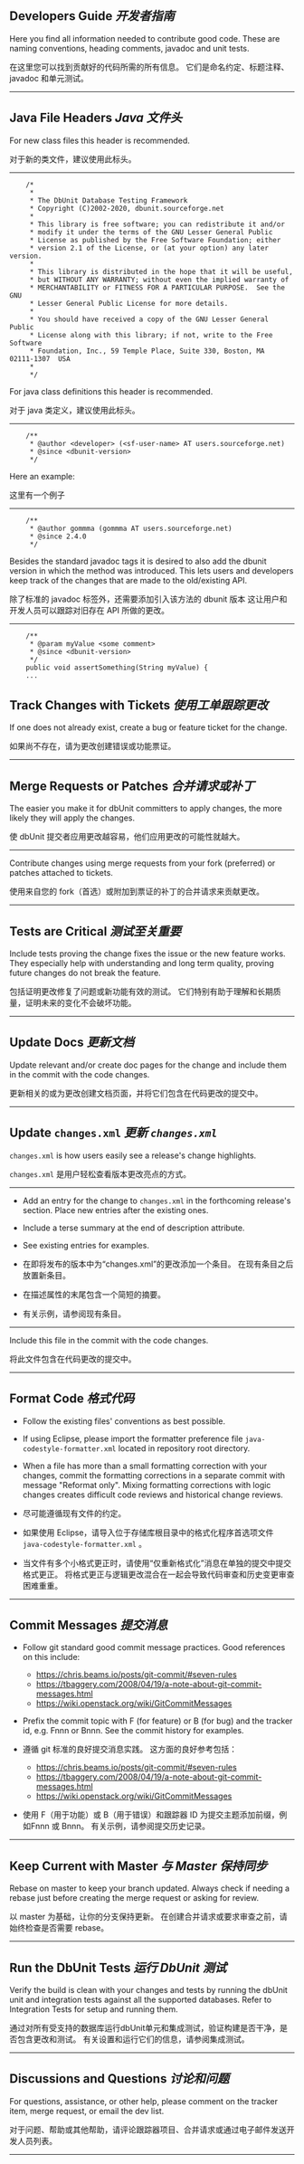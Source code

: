 ## Developers Guide _开发者指南_

Here you find all information needed to contribute good code. 
These are naming conventions, heading comments, javadoc and unit tests.


在这里您可以找到贡献好的代码所需的所有信息。
它们是命名约定、标题注释、javadoc 和单元测试。

---

## Java File Headers _Java 文件头_

For new class files this header is recommended.


对于新的类文件，建议使用此标头。

---

```text
    /*
     *
     * The DbUnit Database Testing Framework
     * Copyright (C)2002-2020, dbunit.sourceforge.net
     *
     * This library is free software; you can redistribute it and/or
     * modify it under the terms of the GNU Lesser General Public
     * License as published by the Free Software Foundation; either
     * version 2.1 of the License, or (at your option) any later version.
     *
     * This library is distributed in the hope that it will be useful,
     * but WITHOUT ANY WARRANTY; without even the implied warranty of
     * MERCHANTABILITY or FITNESS FOR A PARTICULAR PURPOSE.  See the GNU
     * Lesser General Public License for more details.
     *
     * You should have received a copy of the GNU Lesser General Public
     * License along with this library; if not, write to the Free Software
     * Foundation, Inc., 59 Temple Place, Suite 330, Boston, MA  02111-1307  USA
     *
     */
```

For java class definitions this header is recommended.


对于 java 类定义，建议使用此标头。

---

```text
    /**
     * @author <developer> (<sf-user-name> AT users.sourceforge.net)
     * @since <dbunit-version>
     */
```

Here an example:


这里有一个例子

---

```text
    /**
     * @author gommma (gommma AT users.sourceforge.net)
     * @since 2.4.0
     */
```

Besides the standard javadoc tags it is desired to also add the dbunit version in which the method was introduced. 
This lets users and developers keep track of the changes that are made to the old/existing API.


除了标准的 javadoc 标签外，还需要添加引入该方法的 dbunit 版本
这让用户和开发人员可以跟踪对旧存在 API 所做的更改。

---

```text
    /**
     * @param myValue <some comment>
     * @since <dbunit-version>
     */
    public void assertSomething(String myValue) {
    ...
```

## Track Changes with Tickets _使用工单跟踪更改_

If one does not already exist, create a bug or feature ticket for the change.


如果尚不存在，请为更改创建错误或功能票证。

---

## Merge Requests or Patches _合并请求或补丁_

The easier you make it for dbUnit committers to apply changes, the more likely they will apply the changes.


使 dbUnit 提交者应用更改越容易，他们应用更改的可能性就越大。

---

Contribute changes using merge requests from your fork (preferred) or patches attached to tickets.


使用来自您的 fork（首选）或附加到票证的补丁的合并请求来贡献更改。

---

## Tests are Critical _测试至关重要_

Include tests proving the change fixes the issue or the new feature works. 
They especially help with understanding and long term quality, proving future changes do not break the feature.


包括证明更改修复了问题或新功能有效的测试。
它们特别有助于理解和长期质量，证明未来的变化不会破坏功能。

---

## Update Docs _更新文档_

Update relevant and/or create doc pages for the change and include them in the commit with the code changes.


更新相关的或为更改创建文档页面，并将它们包含在代码更改的提交中。

---

## Update `changes.xml` _更新 `changes.xml`_

`changes.xml` is how users easily see a release's change highlights.


`changes.xml` 是用户轻松查看版本更改亮点的方式。

---

* Add an entry for the change to `changes.xml` in the forthcoming release's section. 
    Place new entries after the existing ones.
* Include a terse summary at the end of description attribute.
* See existing entries for examples.


* 在即将发布的版本中为“changes.xml”的更改添加一个条目。
    在现有条目之后放置新条目。
* 在描述属性的末尾包含一个简短的摘要。
* 有关示例，请参阅现有条目。

---

Include this file in the commit with the code changes.


将此文件包含在代码更改的提交中。

---

## Format Code _格式代码_

* Follow the existing files' conventions as best possible.
* If using Eclipse, please import the formatter preference file `java-codestyle-formatter.xml` located in repository root directory.
* When a file has more than a small formatting correction with your changes, commit the formatting corrections in a separate commit with message "Reformat only". 
    Mixing formatting corrections with logic changes creates difficult code reviews and historical change reviews.


* 尽可能遵循现有文件的约定。
* 如果使用 Eclipse，请导入位于存储库根目录中的格式化程序首选项文件 `java-codestyle-formatter.xml` 。
* 当文件有多个小格式更正时，请使用“仅重新格式化”消息在单独的提交中提交格式更正。
    将格式更正与逻辑更改混合在一起会导致代码审查和历史变更审查困难重重。

---

## Commit Messages _提交消息_

* Follow git standard good commit message practices. 
    Good references on this include:
    * https://chris.beams.io/posts/git-commit/#seven-rules
    * https://tbaggery.com/2008/04/19/a-note-about-git-commit-messages.html
    * https://wiki.openstack.org/wiki/GitCommitMessages
* Prefix the commit topic with F (for feature) or B (for bug) and the tracker id, e.g. Fnnn or Bnnn. 
    See the commit history for examples.


* 遵循 git 标准的良好提交消息实践。
  这方面的良好参考包括：
    * https://chris.beams.io/posts/git-commit/#seven-rules
    * https://tbaggery.com/2008/04/19/a-note-about-git-commit-messages.html
    * https://wiki.openstack.org/wiki/GitCommitMessages
* 使用 F（用于功能）或 B（用于错误）和跟踪器 ID 为提交主题添加前缀，例如Fnnn 或 Bnnn。
  有关示例，请参阅提交历史记录。

---

## Keep Current with Master _与 Master 保持同步_

Rebase on master to keep your branch updated. 
Always check if needing a rebase just before creating the merge request or asking for review.


以 master 为基础，让你的分支保持更新。
在创建合并请求或要求审查之前，请始终检查是否需要 rebase。

---

## Run the DbUnit Tests _运行 DbUnit 测试_

Verify the build is clean with your changes and tests by running the dbUnit unit and integration tests against all the supported databases. 
Refer to Integration Tests for setup and running them.


通过对所有受支持的数据库运行dbUnit单元和集成测试，验证构建是否干净，是否包含更改和测试。
有关设置和运行它们的信息，请参阅集成测试。

---

## Discussions and Questions _讨论和问题_

For questions, assistance, or other help, please comment on the tracker item, merge request, or email the dev list.


对于问题、帮助或其他帮助，请评论跟踪器项目、合并请求或通过电子邮件发送开发人员列表。

---
